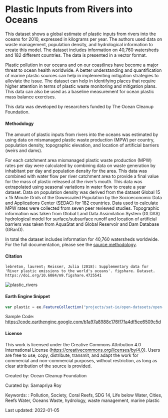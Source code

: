 # Plastic Inputs from Rivers into Oceans

This dataset shows a global estimate of plastic inputs from rivers into the oceans for 2010, expressed in kilograms per year. The authors used data on waste management, population density, and hydrological information to create this model. The dataset includes information on 40,760 watersheds and 182 different countries. The data is presented in a vector format.

Plastic pollution in our oceans and on our coastlines have become a major threat to ocean health worldwide. A better understanding and quantification of marine plastic sources can help in implementing mitigation strategies to alleviate the issue. The dataset can help in identifying places that require higher attention in terms of plastic waste monitoring and mitigation plans. This data can also be used as a baseline measurement for ocean plastic mass balance exercises.

This data was developed by researchers funded by The Ocean Cleanup Foundation.

#### Methodology
The amount of plastic inputs from rivers into the oceans was estimated by using data on mismanaged plastic waste production (MPW) per country, population density, topographic elevation, and location of artificial barriers (weirs and dams).

For each catchment area mismanaged plastic waste production (MPW) rates per day were calculated by combining data on waste generation by inhabitant per day and population density for the area. This data was combined with water flow per river catchment area to provide a final value for the mass of plastic released at the river’s mouth. This data was extrapolated using seasonal variations in water flow to create a year dataset. Data on population density was derived from the dataset Global 15 x 15 Minute Grids of the Downscaled Population by the Socioeconomic Data and Applications Center (SEDAC) for 182 countries. Data used to calculate MPW rates were collected from seven peer reviewed studies. Topographic information was taken from Global Land Data Assimilation System (GLDAS) hydrological model for surface/subsurface runoff and location of artificial barriers was taken from AquaStat and Global Reservoir and Dam Database (GRanD).

In total the dataset includes information for 40,760 watersheds worldwide. For the full documentation, please see the [source methodology](https://www.nature.com/articles/ncomms15611#Sec6).

#### Citation

```
lebreton, laurent; Reisser, Julia (2018): Supplementary data for 'River plastic emissions to the world's oceans'. figshare. Dataset. https://doi.org/10.6084/m9.figshare.4725541
```

![plastic_rivers](https://user-images.githubusercontent.com/6677629/148834056-18f0dbea-52cf-4bc8-af54-e078a8f80b21.gif)

#### Earth Engine Snippet

```js
var plastic = ee.FeatureCollection("projects/sat-io/open-datasets/open-ocean/river_plastic_emissions");
```

Sample Code: https://code.earthengine.google.com/b1a97a8988c176ff7fa4df5ee6509c5d

#### License

This work is licensed under the Creative Commons Attribution 4.0 International License (https://creativecommons.org/licenses/by/4.0). Users are free to use, copy, distribute, transmit, and adapt the work for commercial and non-commercial purposes, without restriction, as long as clear attribution of the source is provided.

Created by: Ocean Cleanup Foundation

Curated by: Samapriya Roy

Keywords: : Pollution, Society, Coral Reefs, SDG 14, Life below Water, Cities, Reefs Water, Oceans Waste, hydrology, waste management, marine plastic

Last updated: 2022-01-05
